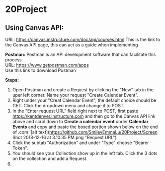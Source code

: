 # 20Project

## Using Canvas API:
URL: https://canvas.instructure.com/doc/api/courses.html
   This is the link to the Canvas API page, this can act as a guide when implementing  
  
**Postman:**
   Postman is an API development software that can facilitate this process  
   URL: https://www.getpostman.com/apps  
   Use this link to download Postman  

**Steps:**
  1. Open Postman and create a Request by clicking the "New" tab in the uper left corner. Name your request "Create Calendar Event".
  2. Right under your "Creat Calendar Event", the default choice should be GET. Click the dropdown menu and change it to POST. 
  3. In the "Enter request URL" field right next to POST, first paste https://kentdenver.instructure.com and then go to the Canvas API          link above and scrol down to **Create a calendar event** under **Calendar Events** and copy and paste the boxed portion shown below        on the end of .com
  ![alt text](https://github.com/SmileyEmmaLu/20Project/Screen Shot 2018-12-16 at 3.10.35 PM.png "Request URL")
  2. Click the subtab "Authorization" and under "Type" choose "Bearer Token".
  3. You should see your Collection show up in the left tab. Click the 3 dots on the collection and add a Request. 
  4. 
  
  
